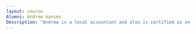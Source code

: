 ```yaml
---
layout: course
Alumni: Andrew Hansen
Description: "Andrew is a local accountant and also is certified as an enrolled agent qualified to speak before the Internal Revenue Service. In the community, Andrew gives back by volunteering through his church, St. James the Apostle in Irwin, as a lector."
---
```

